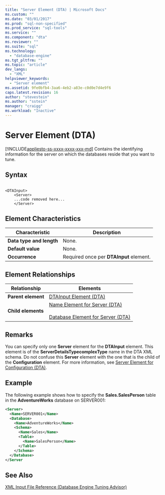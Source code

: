 ```yaml
---
title: "Server Element (DTA) | Microsoft Docs"
ms.custom: ""
ms.date: "03/01/2017"
ms.prod: "sql-non-specified"
ms.prod_service: "sql-tools"
ms.service: ""
ms.component: "dta"
ms.reviewer: ""
ms.suite: "sql"
ms.technology: 
  - "database-engine"
ms.tgt_pltfrm: ""
ms.topic: "article"
dev_langs: 
  - "XML"
helpviewer_keywords: 
  - "Server element"
ms.assetid: 9fe0bfb4-3aa6-4eb2-a83e-c0d0e7d4e9f6
caps.latest.revision: 16
author: "stevestein"
ms.author: "sstein"
manager: "craigg"
ms.workload: "Inactive"
---
```

# Server Element (DTA)
[!INCLUDE[appliesto-ss-xxxx-xxxx-xxx-md](../../includes/appliesto-ss-xxxx-xxxx-xxx-md.md)]
  Contains the identifying information for the server on which the databases reside that you want to tune.  
  
## Syntax  
  
```  
  
<DTAInput>  
    <Server>  
    ...code removed here...  
    </Server>  
```  
  
## Element Characteristics  
  
|Characteristic|Description|  
|--------------------|-----------------|  
|**Data type and length**|None.|  
|**Default value**|None.|  
|**Occurrence**|Required once per **DTAInput** element.|  
  
## Element Relationships  
  
|Relationship|Elements|  
|------------------|--------------|  
|**Parent element**|[DTAInput Element &#40;DTA&#41;](../../tools/dta/dtainput-element-dta.md)|  
|**Child elements**|[Name Element for Server &#40;DTA&#41;](../../tools/dta/name-element-for-server-dta.md)<br /><br /> [Database Element for Server &#40;DTA&#41;](../../tools/dta/database-element-for-server-dta.md)|  
  
## Remarks  
 You can specify only one **Server** element for the **DTAInput** element. This element is of the **ServerDetailsTypecomplexType** name in the DTA XML schema. Do not confuse this **Server** element with the one that is the child of the **Configuration** element. For more information, see [Server Element for Configuration &#40;DTA&#41;](../../tools/dta/server-element-for-configuration-dta.md).  
  
## Example  
 The following example shows how to specify the **Sales.SalesPerson** table in the **AdventureWorks** database on SERVER001:  
  
```xml  
<Server>  
  <Name>SERVER001</Name>  
  <Database>  
    <Name>AdventureWorks</Name>  
    <Schema>  
      <Name>Sales</Name>  
      <Table>  
        <Name>SalesPerson</Name>  
      </Table>  
    </Schema>  
  </Database>  
</Server  
```  
  
## See Also  
 [XML Input File Reference &#40;Database Engine Tuning Advisor&#41;](../../tools/dta/xml-input-file-reference-database-engine-tuning-advisor.md)  
  
  
